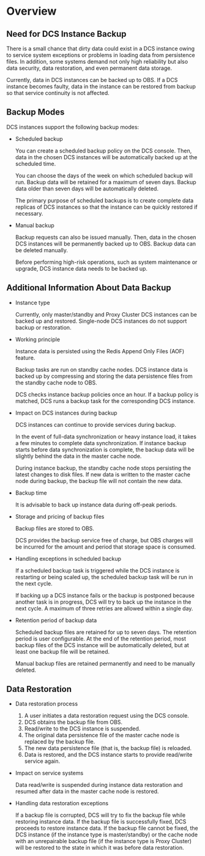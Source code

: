 # Overview<a name="en-us_topic_0079835992"></a>

## Need for DCS Instance Backup<a name="section456145517195"></a>

There is a small chance that dirty data could exist in a DCS instance owing to service system exceptions or problems in loading data from persistence files. In addition, some systems demand not only high reliability but also data security, data restoration, and even permanent data storage.

Currently, data in DCS instances can be backed up to OBS. If a DCS instance becomes faulty, data in the instance can be restored from backup so that service continuity is not affected.

## Backup Modes<a name="section944618010201"></a>

DCS instances support the following backup modes:

-   Scheduled backup

    You can create a scheduled backup policy on the DCS console. Then, data in the chosen DCS instances will be automatically backed up at the scheduled time.

    You can choose the days of the week on which scheduled backup will run. Backup data will be retained for a maximum of seven days. Backup data older than seven days will be automatically deleted.

    The primary purpose of scheduled backups is to create complete data replicas of DCS instances so that the instance can be quickly restored if necessary.

-   Manual backup

    Backup requests can also be issued manually. Then, data in the chosen DCS instances will be permanently backed up to OBS. Backup data can be deleted manually.

    Before performing high-risk operations, such as system maintenance or upgrade, DCS instance data needs to be backed up.


## Additional Information About Data Backup<a name="section17292763209"></a>

-   Instance type

    Currently, only master/standby and Proxy Cluster DCS instances can be backed up and restored. Single-node DCS instances do not support backup or restoration.

-   Working principle

    Instance data is persisted using the Redis Append Only Files \(AOF\) feature.

    Backup tasks are run on standby cache nodes. DCS instance data is backed up by compressing and storing the data persistence files from the standby cache node to OBS.

    DCS checks instance backup policies once an hour. If a backup policy is matched, DCS runs a backup task for the corresponding DCS instance.

-   Impact on DCS instances during backup

    DCS instances can continue to provide services during backup.

    In the event of full-data synchronization or heavy instance load, it takes a few minutes to complete data synchronization. If instance backup starts before data synchronization is complete, the backup data will be slightly behind the data in the master cache node.

    During instance backup, the standby cache node stops persisting the latest changes to disk files. If new data is written to the master cache node during backup, the backup file will not contain the new data.

-   Backup time

    It is advisable to back up instance data during off-peak periods.

-   Storage and pricing of backup files

    Backup files are stored to OBS.

    DCS provides the backup service free of charge, but OBS charges will be incurred for the amount and period that storage space is consumed.

-   Handling exceptions in scheduled backup

    If a scheduled backup task is triggered while the DCS instance is restarting or being scaled up, the scheduled backup task will be run in the next cycle.

    If backing up a DCS instance fails or the backup is postponed because another task is in progress, DCS will try to back up the instance in the next cycle. A maximum of three retries are allowed within a single day.

-   Retention period of backup data

    Scheduled backup files are retained for up to seven days. The retention period is user configurable. At the end of the retention period, most backup files of the DCS instance will be automatically deleted, but at least one backup file will be retained.

    Manual backup files are retained permanently and need to be manually deleted.


## Data Restoration<a name="section124161411192019"></a>

-   Data restoration process
    1.  A user initiates a data restoration request using the DCS console.
    2.  DCS obtains the backup file from OBS.
    3.  Read/write to the DCS instance is suspended.
    4.  The original data persistence file of the master cache node is replaced by the backup file.
    5.  The new data persistence file \(that is, the backup file\) is reloaded.
    6.  Data is restored, and the DCS instance starts to provide read/write service again.

-   Impact on service systems

    Data read/write is suspended during instance data restoration and resumed after data in the master cache node is restored.

-   Handling data restoration exceptions

    If a backup file is corrupted, DCS will try to fix the backup file while restoring instance data. If the backup file is successfully fixed, DCS proceeds to restore instance data. If the backup file cannot be fixed, the DCS instance \(if the instance type is master/standby\) or the cache node with an unrepairable backup file \(if the instance type is Proxy Cluster\) will be restored to the state in which it was before data restoration.


